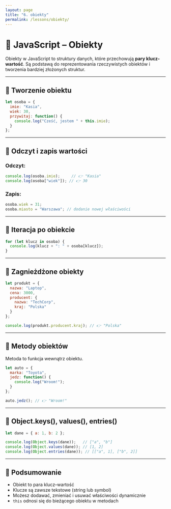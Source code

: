```yaml
---
layout: page
title: "6. obiekty"
permalink: /lessons/obiekty/
---
```


# 🧱 JavaScript – Obiekty

Obiekty w JavaScript to struktury danych, które przechowują **pary klucz-wartość**. Są podstawą do reprezentowania rzeczywistych obiektów i tworzenia bardziej złożonych struktur.

---

## 🔹 Tworzenie obiektu

```js
let osoba = {
  imie: "Kasia",
  wiek: 30,
  przywitaj: function() {
    console.log("Cześć, jestem " + this.imie);
  }
};
```

---

## 📖 Odczyt i zapis wartości

### Odczyt:

```js
console.log(osoba.imie);     // 👉 "Kasia"
console.log(osoba["wiek"]); // 👉 30
```

### Zapis:

```js
osoba.wiek = 31;
osoba.miasto = "Warszawa"; // dodanie nowej właściwości
```

---

## 🔁 Iteracja po obiekcie

```js
for (let klucz in osoba) {
  console.log(klucz + ": " + osoba[klucz]);
}
```

---

## 🧱 Zagnieżdżone obiekty

```js
let produkt = {
  nazwa: "Laptop",
  cena: 3000,
  producent: {
    nazwa: "TechCorp",
    kraj: "Polska"
  }
};

console.log(produkt.producent.kraj); // 👉 "Polska"
```

---

## 🧰 Metody obiektów

Metoda to funkcja wewnątrz obiektu.

```js
let auto = {
  marka: "Toyota",
  jedz: function() {
    console.log("Wroom!");
  }
};

auto.jedz(); // 👉 "Wroom!"
```

---

## 🔄 Object.keys(), values(), entries()

```js
let dane = { a: 1, b: 2 };

console.log(Object.keys(dane));   // ["a", "b"]
console.log(Object.values(dane)); // [1, 2]
console.log(Object.entries(dane)); // [["a", 1], ["b", 2]]
```

---

## 🧠 Podsumowanie

- Obiekt to para klucz–wartość
- Klucze są zawsze tekstowe (string lub symbol)
- Możesz dodawać, zmieniać i usuwać właściwości dynamicznie
- `this` odnosi się do bieżącego obiektu w metodach
